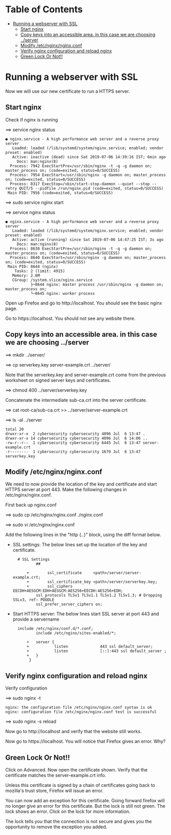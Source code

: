 # Table of Contents
-   [Running a webserver with SSL](#running-a-webserver-with-ssl)
    -   [Start nginx](#start-nginx)
    -   [Copy keys into an accessible area. in this case we are choosing
        ../server](#copy-keys-into-an-accessible-area-in-this-case-we-are-choosing-server)
    -   [Modify /etc/nginx/nginx.conf](#modify-etcnginxnginxconf)
    -   [Verify nginx configuration and reload
        nginx](#verify-nginx-configuration-and-reload-nginx)
    -   [Green Lock Or Not!!](#green-lock-or-not)


# Running a webserver with SSL

Now we will use our new certificate to run a HTTPS server.

## Start nginx

Check if nginx is running

==> service nginx status

    ● nginx.service - A high performance web server and a reverse proxy server
       Loaded: loaded (/lib/systemd/system/nginx.service; enabled; vendor preset: enabled)
       Active: inactive (dead) since Sat 2019-07-06 14:39:16 IST; 6min ago
         Docs: man:nginx(8)
      Process: 7942 ExecStartPre=/usr/sbin/nginx -t -q -g daemon on; master_process on; (code=exited, status=0/SUCCESS)
      Process: 7954 ExecStart=/usr/sbin/nginx -g daemon on; master_process on; (code=exited, status=0/SUCCESS)
      Process: 8317 ExecStop=/sbin/start-stop-daemon --quiet --stop --retry QUIT/5 --pidfile /run/nginx.pid (code=exited, status=0/SUCCESS)
     Main PID: 7956 (code=exited, status=0/SUCCESS)


==> sudo service nginx start

==> service nginx status

    ● nginx.service - A high performance web server and a reverse proxy server
       Loaded: loaded (/lib/systemd/system/nginx.service; enabled; vendor preset: enabled)
       Active: active (running) since Sat 2019-07-06 14:47:25 IST; 3s ago
         Docs: man:nginx(8)
      Process: 8630 ExecStartPre=/usr/sbin/nginx -t -q -g daemon on; master_process on; (code=exited, status=0/SUCCESS)
      Process: 8640 ExecStart=/usr/sbin/nginx -g daemon on; master_process on; (code=exited, status=0/SUCCESS)
     Main PID: 8644 (nginx)
        Tasks: 2 (limit: 4915)
       Memory: 2.6M
       CGroup: /system.slice/nginx.service
               ├─8644 nginx: master process /usr/sbin/nginx -g daemon on; master_process on;
               └─8645 nginx: worker process


Open up Firefox and go to http://localhost. You should see the basic nginx page.

Go to https://localhost. You should not see any website there.

## Copy keys into an accessible area. in this case we are choosing ../server

==> mkdir ../server/

==> cp serverkey.key server-example.crt ../server/

Note that the serverkey.key and server-example.crt come from the previous worksheet on signed server keys and certificates.

==> chmod 400 ../server/serverkey.key

Concatenate the intermediate sub-ca.crt into the server certificate.

==> cat root-ca/sub-ca.crt >> ../server/server-example.crt

==> ls -al ../server

    total 20
    drwxr-xr-x  2 cybersecurity cybersecurity 4096 Jul  6 13:47 .
    drwxr-xr-x 14 cybersecurity cybersecurity 4096 Jul  6 14:06 ..
    -rw-r--r--  1 cybersecurity cybersecurity 6445 Jul  6 13:47 server-example.crt
    -r--------  1 cybersecurity cybersecurity 1679 Jul  6 13:47 serverkey.key


## Modify /etc/nginx/nginx.conf

We need to now provide the location of the key and certificate and start
HTTPS server at port 443. Make the following changes in
/etc/nginx/nginx.conf.

First back up nginx.conf

==> sudo cp /etc/nginx/nginx.conf ./nginx.conf

==> sudo vi /etc/nginx/nginx.conf

Add the following lines in the "http {..}" block, using the diff format
below.

* SSL settings: The below lines set up the location of the key and certificate.

        # SSL Settings
             	##

            +        ssl_certificate     <path>/server/server-example.crt;
            +        ssl_certificate_key <path>/server/serverkey.key;
            +        ssl_ciphers         EECDH+AESGCM:EDH+AESGCM:AES256+EECDH:AES256+EDH;
             	ssl_protocols TLSv1 TLSv1.1 TLSv1.2 TLSv1.3; # Dropping SSLv3, ref: POODLE
             	ssl_prefer_server_ciphers on;

* Start HTTPS server: The below lines start SSL server at port 443 and
  provide a servername

        include /etc/nginx/conf.d/*.conf;
             	include /etc/nginx/sites-enabled/*;

            +	server {
            +    		listen              443 ssl default_server;
            +    		listen              [::]:443 ssl default_server ;
            +	}
             }

## Verify nginx configuration and reload nginx

Verify configuration

==> sudo nginx -t

    nginx: the configuration file /etc/nginx/nginx.conf syntax is ok
    nginx: configuration file /etc/nginx/nginx.conf test is successful


==> sudo nginx -s reload

Now go to http://localhost and verify that the website still works.

Now go to https://localhost. You will notice that Firefox gives an
error. Why?

## Green Lock Or Not!!

Click on Advanced. Now open the certificate shown. Verify that the
certificate matches the server-example.crt info.

Unless this certificate is signed by a chain of certificates going
back to mozilla's trust store, Firefox will issue an error.

You can now add an exception for this certificate. Going forward
firefox will no longer give an error for this certificate. But the
lock is still not green. The lock shows an error. Click on the lock
for more information.

The lock tells you that the connection is not secure and gives you the
opportunity to remove the exception you added.
